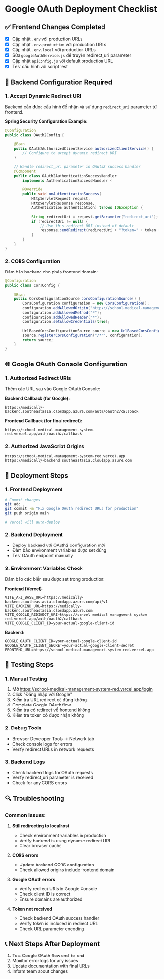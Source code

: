 # Google OAuth Deployment Checklist

## ✅ Frontend Changes Completed

- [x] Cập nhật `.env` với production URLs
- [x] Cập nhật `.env.production` với production URLs  
- [x] Cập nhật `.env.local` với production URLs
- [x] Sửa `googleAuthService.js` để truyền redirect_uri parameter
- [x] Cập nhật `apiConfig.js` với default production URL
- [x] Test cấu hình với script test

## 🔧 Backend Configuration Required

### 1. Accept Dynamic Redirect URI
Backend cần được cấu hình để nhận và sử dụng `redirect_uri` parameter từ frontend.

**Spring Security Configuration Example:**
```java
@Configuration
public class OAuth2Config {
    
    @Bean
    public OAuth2AuthorizedClientService authorizedClientService() {
        // Configure to accept dynamic redirect URI
    }
    
    // Handle redirect_uri parameter in OAuth2 success handler
    @Component
    public class OAuth2AuthenticationSuccessHandler 
        implements AuthenticationSuccessHandler {
        
        @Override
        public void onAuthenticationSuccess(
            HttpServletRequest request,
            HttpServletResponse response,
            Authentication authentication) throws IOException {
            
            String redirectUri = request.getParameter("redirect_uri");
            if (redirectUri != null) {
                // Use this redirect URI instead of default
                response.sendRedirect(redirectUri + "?token=" + token + "&user=" + userData);
            }
        }
    }
}
```

### 2. CORS Configuration
Đảm bảo backend cho phép frontend domain:

```java
@Configuration
public class CorsConfig {
    
    @Bean
    public CorsConfigurationSource corsConfigurationSource() {
        CorsConfiguration configuration = new CorsConfiguration();
        configuration.addAllowedOrigin("https://school-medical-management-system-red.vercel.app");
        configuration.addAllowedMethod("*");
        configuration.addAllowedHeader("*");
        configuration.setAllowCredentials(true);
        
        UrlBasedCorsConfigurationSource source = new UrlBasedCorsConfigurationSource();
        source.registerCorsConfiguration("/**", configuration);
        return source;
    }
}
```

## 🌐 Google OAuth Console Configuration

### 1. Authorized Redirect URIs
Thêm các URL sau vào Google OAuth Console:

**Backend Callback (for Google):**
```
https://medically-backend.southeastasia.cloudapp.azure.com/auth/oauth2/callback
```

**Frontend Callback (for final redirect):**
```
https://school-medical-management-system-red.vercel.app/auth/oauth2/callback
```

### 2. Authorized JavaScript Origins
```
https://school-medical-management-system-red.vercel.app
https://medically-backend.southeastasia.cloudapp.azure.com
```

## 🚀 Deployment Steps

### 1. Frontend Deployment
```bash
# Commit changes
git add .
git commit -m "Fix Google OAuth redirect URLs for production"
git push origin main

# Vercel will auto-deploy
```

### 2. Backend Deployment
- Deploy backend với OAuth2 configuration mới
- Đảm bảo environment variables được set đúng
- Test OAuth endpoint manually

### 3. Environment Variables Check
Đảm bảo các biến sau được set trong production:

**Frontend (Vercel):**
```
VITE_API_BASE_URL=https://medically-backend.southeastasia.cloudapp.azure.com/api/v1
VITE_BACKEND_URL=https://medically-backend.southeastasia.cloudapp.azure.com
VITE_GOOGLE_REDIRECT_URI=https://school-medical-management-system-red.vercel.app/auth/oauth2/callback
VITE_GOOGLE_CLIENT_ID=your-actual-google-client-id
```

**Backend:**
```
GOOGLE_OAUTH_CLIENT_ID=your-actual-google-client-id
GOOGLE_OAUTH_CLIENT_SECRET=your-actual-google-client-secret
FRONTEND_URL=https://school-medical-management-system-red.vercel.app
```

## 🧪 Testing Steps

### 1. Manual Testing
1. Mở https://school-medical-management-system-red.vercel.app/login
2. Click "Đăng nhập với Google"
3. Kiểm tra URL redirect có đúng không
4. Complete Google OAuth flow
5. Kiểm tra có redirect về frontend không
6. Kiểm tra token có được nhận không

### 2. Debug Tools
- Browser Developer Tools → Network tab
- Check console logs for errors
- Verify redirect URLs in network requests

### 3. Backend Logs
- Check backend logs for OAuth requests
- Verify redirect_uri parameter is received
- Check for any CORS errors

## 🔍 Troubleshooting

### Common Issues:

1. **Still redirecting to localhost**
   - Check environment variables in production
   - Verify backend is using dynamic redirect URI
   - Clear browser cache

2. **CORS errors**
   - Update backend CORS configuration
   - Check allowed origins include frontend domain

3. **Google OAuth errors**
   - Verify redirect URIs in Google Console
   - Check client ID is correct
   - Ensure domains are authorized

4. **Token not received**
   - Check backend OAuth success handler
   - Verify token is included in redirect URL
   - Check URL parameter encoding

## 📞 Next Steps After Deployment

1. Test Google OAuth flow end-to-end
2. Monitor error logs for any issues
3. Update documentation with final URLs
4. Inform team about changes
